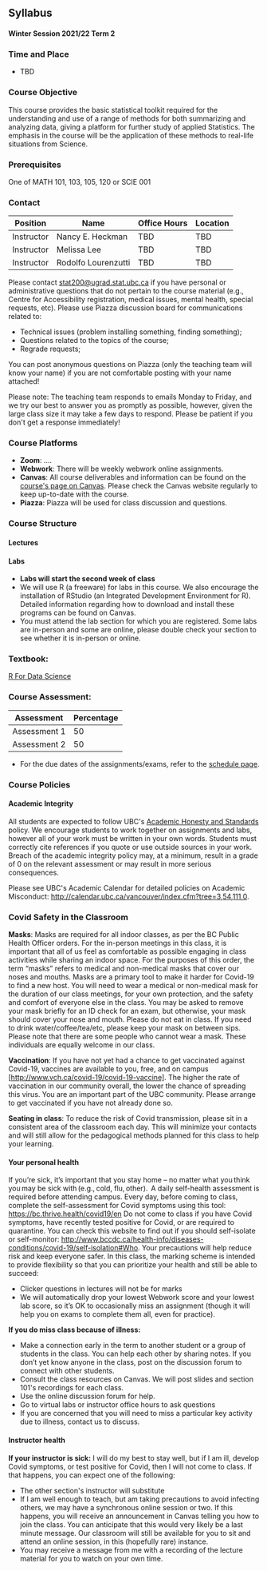 ## Syllabus
#### Winter Session 2021/22 Term 2

### Time and Place
- TBD


### Course Objective
This course provides the basic statistical toolkit required for the understanding and use of a range of methods for both summarizing and analyzing data, giving a platform for further study of applied Statistics. The emphasis in the course will be the application of these methods to real-life situations from Science.

### Prerequisites
One of MATH 101, 103, 105, 120 or SCIE 001

### Contact

|  Position  |         Name        |      Office Hours     | Location |
|------------|---------------------|-----------------------|----------|
| Instructor |   Nancy E. Heckman  |           TBD         |    TBD   |
| Instructor |     Melissa Lee     |           TBD         |    TBD   |
| Instructor | Rodolfo Lourenzutti |           TBD         |    TBD   |


Please contact stat200@ugrad.stat.ubc.ca if you have personal or administrative questions that do not pertain to the course material (e.g., Centre for Accessibility registration, medical issues, mental health, special requests, etc). 
Please use Piazza discussion board for communications related to:

- Technical issues (problem installing something, finding something);
- Questions related to the topics of the course;
- Regrade requests;

You can post anonymous questions on Piazza (only the teaching team will know your name) if you are not comfortable posting with your name attached!

Please note: The teaching team responds to emails Monday to Friday, and we try our best to answer you as promptly as possible, however, given the large class size it may take a few days to respond. Please be patient if you don't get a response immediately!

### Course Platforms
- **Zoom**: ....
- **Webwork**: There will be weekly webwork online assignments.
- **Canvas**: All course deliverables and information can be found on the [course's page on Canvas](https://canvas.ubc.ca/courses/80799). Please check the Canvas website regularly to keep up-to-date with the course.
- **Piazza**: Piazza will be used for class discussion and questions.

### Course Structure

#### Lectures


#### Labs
- **Labs will start the second week of class**
- We will use R (a freeware) for labs in this course. We also encourage the installation of RStudio (an Integrated Development Environment for R). Detailed information regarding how to download and install these programs can be found on Canvas.
- You must attend the lab section for which you are registered. Some labs are in-person and some are online, please double check your section to see whether it is in-person or online. 

### Textbook:
[R For Data Science](https://bookdown.org/rdpeng/artofdatascience/)

### Course Assessment:

|       Assessment        |  Percentage |
|-------------------------|-------------|
| Assessment 1            |      50     |
| Assessment 2            |      50     |

- For the due dates of the assignments/exams, refer to the [schedule page](schedule.html).

### Course Policies

#### Academic Integrity 
All students are expected to follow UBC's [Academic Honesty and Standards](http://www.calendar.ubc.ca/vancouver/index.cfm?tree=3,286,0,0#15620) policy. We encourage students to work together on assignments and labs, however all of your work must be written in your own words. Students must correctly cite references if you quote or use outside sources in your work. Breach of the academic integrity policy may, at a minimum, result in a grade of 0 on the relevant assessment or may result in more serious consequences. 

Please see UBC's Academic Calendar for detailed policies on Academic Misconduct: http://calendar.ubc.ca/vancouver/index.cfm?tree=3,54,111,0.

### Covid Safety in the Classroom 
**Masks**: Masks are required for all indoor classes, as per the BC Public Health Officer orders. For the in-person meetings in this class, it is important that all of us feel as comfortable as possible engaging in class activities while sharing an indoor space.  For the purposes of this order, the term “masks” refers to medical and non-medical masks that cover our noses and mouths.  Masks are a primary tool to make it harder for Covid-19 to find a new host.  You will need to wear a medical or non-medical mask for the duration of our class meetings, for your own protection, and the safety and comfort of everyone else in the class.  You may be asked to remove your mask briefly for an ID check for an exam, but otherwise, your mask should cover your nose and mouth. Please do not eat in class. If you need to drink water/coffee/tea/etc, please keep your mask on between sips. Please note that there are some people who cannot wear a mask. These individuals are equally welcome in our class. 

**Vaccination**: If you have not yet had a chance to get vaccinated against Covid-19, vaccines are available to you, free, and on campus [http://www.vch.ca/covid-19/covid-19-vaccine]. The higher the rate of vaccination in our community overall, the lower the chance of spreading this virus.  You are an important part of the UBC community. Please arrange to get vaccinated if you have not already done so. 

**Seating in class**: To reduce the risk of Covid transmission, please sit in a consistent area of the classroom each day.  This will minimize your contacts and will still allow for the pedagogical methods planned for this class to help your learning.

#### Your personal health
If you’re sick, it’s important that you stay home – no matter what you think you may be sick with (e.g., cold, flu, other).  
A daily self-health assessment is required before attending campus. Every day, before coming to class, complete the self-assessment for Covid symptoms using this tool: https://bc.thrive.health/covid19/en 
Do not come to class if you have Covid symptoms, have recently tested positive for Covid, or are required to quarantine. You can check this website to find out if you should self-isolate or self-monitor: http://www.bccdc.ca/health-info/diseases-conditions/covid-19/self-isolation#Who. 
Your precautions will help reduce risk and keep everyone safer.  In this class, the marking scheme is intended to provide flexibility so that you can prioritize your health and still be able to succeed: 
- Clicker questions in lectures will not be for marks 
- We will automatically drop your lowest Webwork score and your lowest lab score, so it’s OK to occasionally miss an assignment (though it will help you on exams to complete them all, even for practice). 

**If you do miss class because of illness:** 
- Make a connection early in the term to another student or a group of students in the class.  You can help each other by sharing notes.  If you don’t yet know anyone in the class, post on the discussion forum to connect with other students. 
- Consult the class resources on Canvas.  We will post slides and section 101's recordings for each class.  
- Use the online discussion forum for help.  
- Go to virtual labs or instructor office hours to ask questions
- If you are concerned that you will need to miss a particular key activity due to illness, contact us to discuss. 

#### Instructor health

**If your instructor is sick:** I will do my best to stay well, but if I am ill, develop Covid symptoms, or test positive for Covid, then I will not come to class.  If that happens, you can expect one of the following:
- The other section's instructor will substitute 
- If I am well enough to teach, but am taking precautions to avoid infecting others, we may have a synchronous online session or two.  If this happens, you will receive an announcement in Canvas telling you how to join the class.  You can anticipate that this would very likely be a last minute message.  Our classroom will still be available for you to sit and attend an online session, in this (hopefully rare) instance.  
- You may receive a message from me with a recording of the lecture material for you to watch on your own time.
